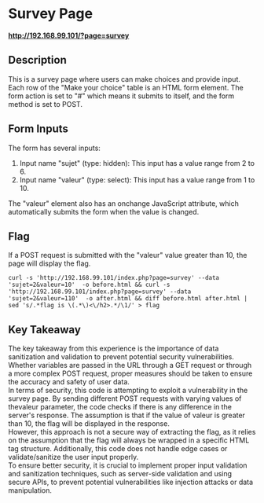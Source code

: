 # Survey Page
__http://192.168.99.101/?page=survey__
## Description
This is a survey page where users can make choices and provide input. Each row of the "Make your choice" table is an HTML form element. The form action is set to "#" which means it submits to itself, and the form method is set to POST.

## Form Inputs
The form has several inputs:

1. Input name "sujet" (type: hidden): This input has a value range from 2 to 6.
2. Input name "valeur" (type: select): This input has a value range from 1 to 10.

The "valeur" element also has an onchange JavaScript attribute, which automatically submits the form when the value is changed.

## Flag
If a POST request is submitted with the "valeur" value greater than 10, the page will display the flag.

```curl -s 'http://192.168.99.101/index.php?page=survey' --data 'sujet=2&valeur=10'  -o before.html && curl -s 'http://192.168.99.101/index.php?page=survey' --data 'sujet=2&valeur=110'  -o after.html && diff before.html after.html | sed 's/.*flag is \(.*\)<\/h2>.*/\1/' > flag```

## Key Takeaway
The key takeaway from this experience is the importance of data sanitization and validation to prevent potential security vulnerabilities. Whether variables are passed in the URL through a GET request or through a more complex POST request, proper measures should be taken to ensure the accuracy and safety of user data.</br>
In terms of security, this code is attempting to exploit a vulnerability in the survey page. By sending different POST requests with varying values of thevaleur parameter, the code checks if there is any difference in the server's response. The assumption is that if the value of valeur is greater than 10, the flag will be displayed in the response.</br>
However, this approach is not a secure way of extracting the flag, as it relies on the assumption that the flag will always be wrapped in a specific HTML tag structure. Additionally, this code does not handle edge cases or validate/sanitize the user input properly.</br>
To ensure better security, it is crucial to implement proper input validation and sanitization techniques, such as server-side validation and using secure APIs, to prevent potential vulnerabilities like injection attacks or data manipulation.</br>
